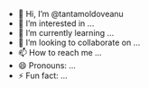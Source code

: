 - 👋 Hi, I’m @tantamoldoveanu
- 👀 I’m interested in ...
- 🌱 I’m currently learning ...
- 💞️ I’m looking to collaborate on ...
- 📫 How to reach me ...
- 😄 Pronouns: ...
- ⚡ Fun fact: ...

<!---
tantamoldoveanu/tantamoldoveanu is a ✨ special ✨ repository because its `README.md` (this file) appears on your GitHub profile.
You can click the Preview link to take a look at your changes.
--->

